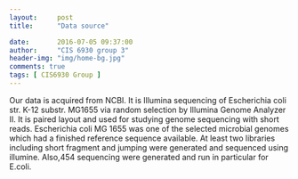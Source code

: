 ```yaml
---
layout:     post
title:      "Data source"

date:       2016-07-05 09:37:00
author:     "CIS 6930 group 3"
header-img: "img/home-bg.jpg"
comments: true
tags: [ CIS6930 Group ]
---
```


Our data is acquired from NCBI. It is Illumina sequencing of Escherichia coli str. K-12 substr. MG1655 via random selection by Illumina Genome Analyzer II. It is paired layout and used for studying genome sequencing with short reads. Escherichia coli MG 1655 was one of the selected microbial genomes which had a finished reference sequence available. At least two libraries including short fragment and jumping were generated and sequenced using illumine. Also,454 sequencing were generated and run in particular for E.coli. 
